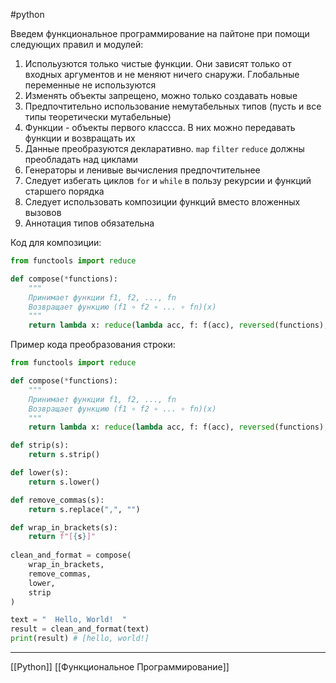 #python 

Введем функциональное программирование на пайтоне при помощи следующих правил и модулей:

1. Испольузются только чистые функции. Они зависят только от входных аргументов и не меняют ничего снаружи. Глобальные переменные не используются
2. Изменять объекты запрещено, можно только создавать новые
3. Предпочтительно использование немутабельных типов (пусть и все типы теоретически мутабельные)
4. Функции - объекты первого классса. В них можно передавать функции и возвращать их
5. Данные преобразуются декларативно. `map` `filter` `reduce` должны преобладать над циклами
6. Генераторы и ленивые вычисления предпочтительнее
7. Следует избегать циклов `for` и `while` в пользу рекурсии и функций старшего порядка
8. Следует использовать композиции функций вместо вложенных вызовов
9. Аннотация типов обязательна

Код для композиции:
```python
from functools import reduce

def compose(*functions):
    """
    Принимает функции f1, f2, ..., fn
    Возвращает функцию (f1 ∘ f2 ∘ ... ∘ fn)(x)
    """
    return lambda x: reduce(lambda acc, f: f(acc), reversed(functions), x)
```

Пример кода преобразования строки:
```python
from functools import reduce

def compose(*functions):
    """
    Принимает функции f1, f2, ..., fn
    Возвращает функцию (f1 ∘ f2 ∘ ... ∘ fn)(x)
    """
    return lambda x: reduce(lambda acc, f: f(acc), reversed(functions), x)

def strip(s):
    return s.strip()

def lower(s):
    return s.lower()

def remove_commas(s):
    return s.replace(",", "")

def wrap_in_brackets(s):
    return f"[{s}]"
    
clean_and_format = compose(
    wrap_in_brackets,
    remove_commas,
    lower,
    strip
)

text = "  Hello, World!  "
result = clean_and_format(text)
print(result) # [hello, world!]
```

---
[[Python]] [[Функциональное Программирование]]